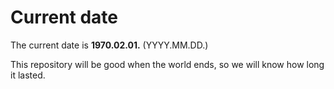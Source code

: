 # Current date

The current date is **1970.02.01.** (YYYY.MM.DD.)

This repository will be good when the world ends, so we will know how long it lasted.